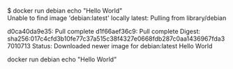 $ docker run debian echo "Hello World"          
Unable to find image 'debian:latest' locally
latest: Pulling from library/debian

d0ca40da9e35: Pull complete 
d1f66aef36c9: Pull complete 
Digest: sha256:017c4cfd3b10fe77c37a515c38f4327e0668fdb287c0aa1436967fda37010713
Status: Downloaded newer image for debian:latest
Hello World

docker run debian echo "Hello World"